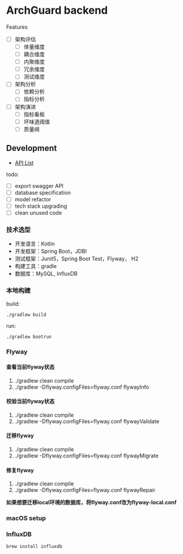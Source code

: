 # ArchGuard backend

Features

- [ ] 架构评估
  - [ ] 体量维度
  - [ ] 耦合维度
  - [ ] 内聚维度
  - [ ] 冗余维度
  - [ ] 测试维度
- [ ] 架构分析
  - [ ] 依赖分析
  - [ ] 指标分析
- [ ] 架构演进
  - [ ] 指标看板
  - [ ] 坏味道阈值
  - [ ] 质量阀
  
## Development

- [API List](http://localhost:8080/api/v3/api-docs)

todo:

- [ ] export swagger API
- [ ] database specification
- [ ] model refactor
- [ ] tech stack upgrading
- [ ] clean unused code

### 技术选型

- 开发语言：Kotlin  
- 开发框架：Spring Boot，JDBI  
- 测试框架：Junit5，Spring Boot Test，Flyway， H2  
- 构建工具：gradle  
- 数据库：MySQL, InfluxDB

### 本地构建

build:

`./gradlew build`

run:

`./gradlew bootrun`

### Flyway

#### 查看当前flyway状态

1. ./gradlew clean compile
2. ./gradlew -Dflyway.configFiles=flyway.conf flywayInfo

#### 校验当前flyway状态

1. ./gradlew clean compile
2. ./gradlew -Dflyway.configFiles=flyway.conf flywayValidate

#### 迁移flyway

1. ./gradlew clean compile
2. ./gradlew -Dflyway.configFiles=flyway.conf flywayMigrate

#### 修复flyway

1. ./gradlew clean compile
2. ./gradlew -Dflyway.configFiles=flyway.conf flywayRepair

**如果想要迁移local环境的数据库，将flyway.conf改为flyway-local.conf**

### macOS setup

### InfluxDB

```
brew install influxdb
```
